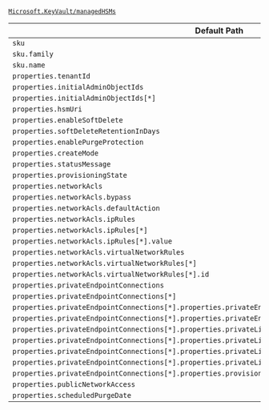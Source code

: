[`Microsoft.KeyVault/managedHSMs`](https://docs.microsoft.com/en-us/azure/templates/microsoft.keyvault/managedhsms)

| Default Path | Alias |
|---|---|
| `sku` | `Microsoft.KeyVault/managedHSMs/sku` |
| `sku.family` | `Microsoft.KeyVault/managedHSMs/sku.family` |
| `sku.name` | `Microsoft.KeyVault/managedHSMs/sku.name` |
| `properties.tenantId` | `Microsoft.KeyVault/managedHSMs/tenantId` |
| `properties.initialAdminObjectIds` | `Microsoft.KeyVault/managedHSMs/initialAdminObjectIds` |
| `properties.initialAdminObjectIds[*]` | `Microsoft.KeyVault/managedHSMs/initialAdminObjectIds[*]` |
| `properties.hsmUri` | `Microsoft.KeyVault/managedHSMs/hsmUri` |
| `properties.enableSoftDelete` | `Microsoft.KeyVault/managedHSMs/enableSoftDelete` |
| `properties.softDeleteRetentionInDays` | `Microsoft.KeyVault/managedHSMs/softDeleteRetentionInDays` |
| `properties.enablePurgeProtection` | `Microsoft.KeyVault/managedHSMs/enablePurgeProtection` |
| `properties.createMode` | `Microsoft.KeyVault/managedHSMs/createMode` |
| `properties.statusMessage` | `Microsoft.KeyVault/managedHSMs/statusMessage` |
| `properties.provisioningState` | `Microsoft.KeyVault/managedHSMs/provisioningState` |
| `properties.networkAcls` | `Microsoft.KeyVault/managedHSMs/networkAcls` |
| `properties.networkAcls.bypass` | `Microsoft.KeyVault/managedHSMs/networkAcls.bypass` |
| `properties.networkAcls.defaultAction` | `Microsoft.KeyVault/managedHSMs/networkAcls.defaultAction` |
| `properties.networkAcls.ipRules` | `Microsoft.KeyVault/managedHSMs/networkAcls.ipRules` |
| `properties.networkAcls.ipRules[*]` | `Microsoft.KeyVault/managedHSMs/networkAcls.ipRules[*]` |
| `properties.networkAcls.ipRules[*].value` | `Microsoft.KeyVault/managedHSMs/networkAcls.ipRules[*].value` |
| `properties.networkAcls.virtualNetworkRules` | `Microsoft.KeyVault/managedHSMs/networkAcls.virtualNetworkRules` |
| `properties.networkAcls.virtualNetworkRules[*]` | `Microsoft.KeyVault/managedHSMs/networkAcls.virtualNetworkRules[*]` |
| `properties.networkAcls.virtualNetworkRules[*].id` | `Microsoft.KeyVault/managedHSMs/networkAcls.virtualNetworkRules[*].id` |
| `properties.privateEndpointConnections` | `Microsoft.KeyVault/managedHSMs/privateEndpointConnections` |
| `properties.privateEndpointConnections[*]` | `Microsoft.KeyVault/managedHSMs/privateEndpointConnections[*]` |
| `properties.privateEndpointConnections[*].properties.privateEndpoint` | `Microsoft.KeyVault/managedHSMs/privateEndpointConnections[*].privateEndpoint` |
| `properties.privateEndpointConnections[*].properties.privateEndpoint.id` | `Microsoft.KeyVault/managedHSMs/privateEndpointConnections[*].privateEndpoint.id` |
| `properties.privateEndpointConnections[*].properties.privateLinkServiceConnectionState` | `Microsoft.KeyVault/managedHSMs/privateEndpointConnections[*].privateLinkServiceConnectionState` |
| `properties.privateEndpointConnections[*].properties.privateLinkServiceConnectionState.status` | `Microsoft.KeyVault/managedHSMs/privateEndpointConnections[*].privateLinkServiceConnectionState.status` |
| `properties.privateEndpointConnections[*].properties.privateLinkServiceConnectionState.description` | `Microsoft.KeyVault/managedHSMs/privateEndpointConnections[*].privateLinkServiceConnectionState.description` |
| `properties.privateEndpointConnections[*].properties.privateLinkServiceConnectionState.actionsRequired` | `Microsoft.KeyVault/managedHSMs/privateEndpointConnections[*].privateLinkServiceConnectionState.actionsRequired` |
| `properties.privateEndpointConnections[*].properties.provisioningState` | `Microsoft.KeyVault/managedHSMs/privateEndpointConnections[*].provisioningState` |
| `properties.publicNetworkAccess` | `Microsoft.KeyVault/managedHSMs/publicNetworkAccess` |
| `properties.scheduledPurgeDate` | `Microsoft.KeyVault/managedHSMs/scheduledPurgeDate` |

